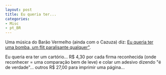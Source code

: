 ```yaml
---
layout: post
title: Eu queria ter...
categories:
- Misc
- pt_BR
---
```

Uma música do Barão Vermelho (ainda com o Cazuza) diz: [Eu queria ter uma bomba, um flit paralisante qualquer"](http://letras.terra.com.br/barao-vermelho/79054/).

Eu queria era ter um cartório... R$ 4,30 por cada firma reconhecida (onde reconhecer = uma comparação bem de leve) e colar um adesivo dizendo "é de verdade"... outros R$ 27,00 para imprimir uma página...
